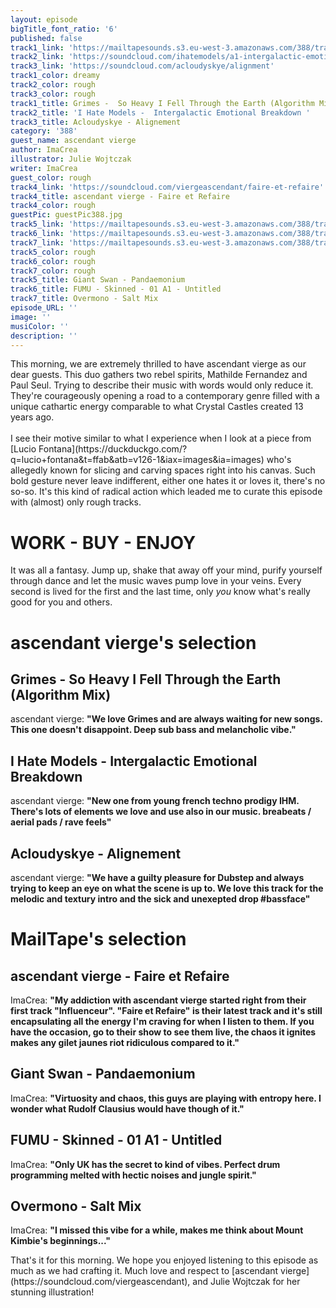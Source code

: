 ```yaml
---
layout: episode
bigTitle_font_ratio: '6'
published: false
track1_link: 'https://mailtapesounds.s3.eu-west-3.amazonaws.com/388/track1.mp3'
track2_link: 'https://soundcloud.com/ihatemodels/a1-intergalactic-emotional'
track3_link: 'https://soundcloud.com/acloudyskye/alignment'
track1_color: dreamy
track2_color: rough
track3_color: rough
track1_title: Grimes -  So Heavy I Fell Through the Earth (Algorithm Mix)
track2_title: 'I Hate Models -  Intergalactic Emotional Breakdown '
track3_title: Acloudyskye - Alignement
category: '388'
guest_name: ascendant vierge
author: ImaCrea
illustrator: Julie Wojtczak
writer: ImaCrea
guest_color: rough
track4_link: 'https://soundcloud.com/viergeascendant/faire-et-refaire'
track4_title: ascendant vierge - Faire et Refaire
track4_color: rough
guestPic: guestPic388.jpg
track5_link: 'https://mailtapesounds.s3.eu-west-3.amazonaws.com/388/track5.mp3'
track6_link: 'https://mailtapesounds.s3.eu-west-3.amazonaws.com/388/track6.mp3'
track7_link: 'https://mailtapesounds.s3.eu-west-3.amazonaws.com/388/track7.mp3'
track5_color: rough
track6_color: rough
track7_color: rough
track5_title: Giant Swan - Pandaemonium
track6_title: FUMU - Skinned - 01 A1 - Untitled
track7_title: Overmono - Salt Mix
episode_URL: ''
image: ''
musiColor: ''
description: ''
---
```


<p id="introduction"> 
  This morning, we are extremely thrilled to have ascendant vierge as our dear guests. This duo gathers two rebel spirits, Mathilde Fernandez and Paul Seul. Trying to describe their music with words would only reduce it. They're courageously opening a road to a contemporary genre filled with a unique cathartic energy comparable to what Crystal Castles created 13 years ago. 
  <br><br>I see their motive similar to what I experience when I look at a piece from [Lucio Fontana](https://duckduckgo.com/?q=lucio+fontana&t=ffab&atb=v126-1&iax=images&ia=images) who's allegedly known for slicing and carving spaces right into his canvas. Such bold gesture never leave indifferent, either one hates it or loves it, there's no so-so. It's this kind of radical action which leaded me to curate this episode with (almost) only rough tracks. 
  </p>
  
# WORK - BUY - ENJOY
It was all a fantasy. Jump up, shake that away off your mind, purify yourself through dance and let the music waves pump love in your veins. Every second is lived for the first and the last time, only *you* know what's really good for you and others.

# ascendant vierge's selection


## Grimes - So Heavy I Fell Through the Earth (Algorithm Mix)
ascendant vierge: **"**We love Grimes and are always waiting for new songs. This one doesn't disappoint. Deep sub bass and melancholic vibe.**"**

## I Hate Models - Intergalactic Emotional Breakdown
ascendant vierge: **"**New one from young french techno prodigy IHM. There's lots of elements we love and use also in our music. breabeats / aerial pads / rave feels**"**

## Acloudyskye - Alignement
ascendant vierge: **"**We have a guilty pleasure for Dubstep and always trying to keep an eye on what the scene is up to. We love this track for the melodic and textury intro and the sick and unexepted drop #bassface**"**


# MailTape's selection

## ascendant vierge - Faire et Refaire
ImaCrea: **"**My addiction with ascendant vierge started right from their first track "Influenceur". "Faire et Refaire" is their latest track and it's still encapsulating all the energy I'm craving for when I listen to them. If you have the occasion, go to their show to see them live, the chaos it ignites makes any gilet jaunes riot ridiculous compared to it.**"**

## Giant Swan - Pandaemonium
ImaCrea: **"**Virtuosity and chaos, this guys are playing with entropy here. I wonder what Rudolf Clausius would have though of it.**"**

## FUMU - Skinned - 01 A1 - Untitled
ImaCrea: **"**Only UK has the secret to kind of vibes. Perfect drum programming melted with hectic noises and jungle spirit.**"**

## Overmono - Salt Mix
ImaCrea: **"**I missed this vibe for a while, makes me think about Mount Kimbie's beginnings...**"**


<p id="outroduction">That's it for this morning. We hope you enjoyed listening to this episode as much as we had crafting it. Much love and respect to [ascendant vierge](https://soundcloud.com/viergeascendant), and Julie Wojtczak for her stunning illustration!</p>
